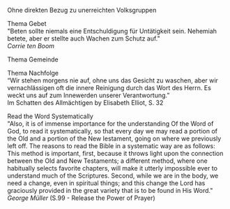 Ohne direkten Bezug zu unerreichten Volksgruppen

Thema Gebet  
"Beten sollte niemals eine Entschuldigung für Untätigkeit sein. Nehemiah betete, aber er stellte auch Wachen zum Schutz auf."  
*Corrie ten Boom*  

Thema Gemeinde

Thema Nachfolge  
“Wir stehen morgens nie auf, ohne uns das Gesicht zu waschen, aber wir vernachlässigen oft die innere Reinigung durch das Wort des Herrn. Es weckt uns auf zum Innewerden unserer Verantwortung.”  
Im Schatten des Allmächtigen by Elisabeth Elliot, S. 32  

Read the Word Systematically  
"Also, it is of immense importance for the understanding Of the Word of God, to read it systematically, so that every day we may read a portion of the Old and a portion of the New Iestament, going on where we previously left off. The reasons to read the Bible in a systematic way are as follows: This method is important, first, because it throws light upon the connection between the Old and New Testaments; a different method, where one habitually selects favorite chapters, will make it utterly impossible ever to understand much of the Scriptures. Second, while we are in the body, we need a change, even in spiritual things; and this change the Lord has graciously provided in the great variety that is to be found in His Word."
*George Müller* (S.99 - Release the Power of Prayer)  